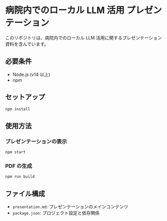 # 病院内でのローカル LLM 活用 プレゼンテーション

このリポジトリは、病院内でのローカル LLM 活用に関するプレゼンテーション資料を含んでいます。

## 必要条件

- Node.js (v14 以上)
- npm

## セットアップ

```bash
npm install
```

## 使用方法

### プレゼンテーションの表示

```bash
npm start
```

### PDF の生成

```bash
npm run build
```

## ファイル構成

- `presentation.md`: プレゼンテーションのメインコンテンツ
- `package.json`: プロジェクト設定と依存関係
